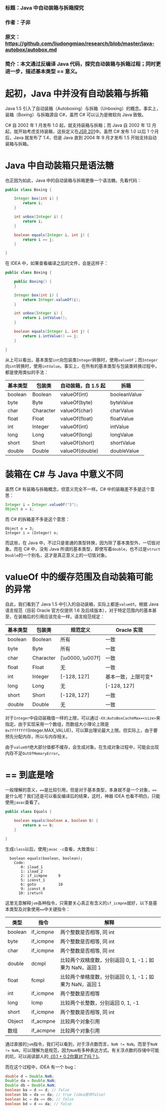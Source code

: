 ﻿### 标题：Java 中自动装箱与拆箱探究
### 作者：子非
### 原文：https://github.com/liudongmiao/research/blob/master/java-autobox/autobox.md
### 简介：本文通过反编译 Java 代码，探究自动装箱与拆箱过程；同时更进一步，描述基本类型 == 意义。


# 起初，Java 中并没有自动装箱与拆箱

Java 1.5 引入了自动装箱（Autoboxing）与拆箱（Unboxing）的概念。事实上，装箱（Boxing）与拆箱源自 C#，虽然 C# 可以认为是微软向 Java 致敬。

C# 自 2002 年 1 月发布 1.0 起，就支持装箱与拆箱；而 Java 自 2002 年 12 月起，就开始考虑支持装箱，这些定义在[JSR 201](https://www.jcp.org/en/jsr/detail?id=201)中。虽然 C# 发布 1.0 以后 1 个月后，Java 就发布了 1.4，但是 Java 直到 2004 年 9 月才发布 1.5 开始支持自动装箱与拆箱。 

# Java 中自动装箱只是语法糖

也正因为如此，Java 中的自动装箱与拆箱更像一个语法糖。先看代码：

```java
public class Boxing {

    Integer box(int i) {
        return i;
    }

    int unbox(Integer i) {
        return i;
    }

    boolean equals(Integer i, int j) {
        return i == j;
    }

}
```

在 IDEA 中，如果查看编译之后的文件，会是这样子：

```java
public class Boxing {

    public Boxing() {
    }

    Integer box(int i) {
        return Integer.valueOf(i);
    }

    int unbox(Integer i) {
        return i.intValue();
    }

    boolean equals(Integer i, int j) {
        return i.intValue() == j;
    }

}
```

从上可以看出，基本类型`int`向包装类`Integer`转换时，使用`valueOf`；而`Integer`向`int`转换时，使用`intValue`。事实上，在所有的基本类型与包装类转换过程中，都是使用类似的手法：

| 基本类型 | 包装类 | 自动装箱，自 1.5 起 | 拆箱 |
| ------- | ----- | ------- | --- |
| boolean | Boolean | valueOf(int) | booleanValue |
| byte | Byte | valueOf(byte) | byteValue |
| char | Character | valueOf(char) | charValue |
| float | Float | valueOf(float) | floatValue |
| int | Integer | valueOf(int) | intValue |
| long | Long | valueOf(long) | longValue |
| short | Short | valueOf(short) | shortValue |
| double | Double | valueOf(double) | doubleValue |

# 装箱在 C# 与 Java 中意义不同

虽然 C# 有装箱与拆箱概念，但意义完全不一样。C# 中的装箱差不多是这个意思：

```java
Integer i = Integer.valueOf("3");
Object o = i;
```

而 C# 的拆箱差不多是这个意思：

```
Object o = 3;
Integer i = (Integer) o;
```

而这些，在 Java 中，不过只是普通的类型转换，因为除了基本类型外，一切皆对象。而在 C# 中，没有 Java 所谓的基本类型，即使写着`double`，也不过是`struct Double`的一个别名，这才是真正意义上的一切皆对象。

# valueOf 中的缓存范围及自动装箱可能的异常

自此，我们看到了 Java 1.5 中引入的自动装箱，实际上都是`valueOf`。根据 Java 语言规范（目前 Oracle 官方仅提供 1.6 及后续版本），对于特定范围内的基本甚至，在装箱后的引用应该完全一样。语言规范规定：

| 基本类型 | 包装类 | 规范定义 | Oracle 实现 |
| ------- | ----- | --- | ---- |
| boolean | Boolean | 所有 | 一致 |
| byte | Byte | 所有 | 一致 |
| char | Character | [\u0000, \u007f] | 一致 |
| float | Float | 无 | 一致 |
| int | Integer | [-128, 127] | 基本一致，上限可变* |
| long | Long | 无 | [-128, 127] |
| short | Short | [-128, 127] | 一致 |
| double | Double | 无 | 一致 |

对于`Integer`中自动装箱值一样的上限，可以通过`-XX:AutoBoxCacheMax=<size>`来指定。由于实现采用一个数组，而数组大小理论上限是`0x7fffffff`(Integer.MAX_VALUE)，可以算出理论最大上限。但实际上，由于要预先分配内存，所以与内存相关。

由于`valueOf`绝大部分值都不缓存，会生成对象。在生成对象过程中，可能会出现内存不足`OutOfMemoryError`。

# == 到底是啥

一般理解的意义，`==`是比较引用，但是对于基本类型，本身就不是一个对象，`==`是什么呢？我们还是可以看反编译后的结果，这时，神器 IDEA 也看不明白，只能使用`javac`查看了。

```java
public class Equals {

    boolean equals(boolean a, boolean b) {
        return a == b;
    }

}
```

生成`class`以后，使用`javac -c`查看，大致类似：

```
  boolean equals(boolean, boolean);
    Code:
       0: iload_1
       1: iload_2
       2: if_icmpne     9
       5: iconst_1
       6: goto          10
       9: iconst_0
      10: ireturn
```

这里无意解释`jvm`各种指令，只需要关心真正有含义的`if_icmpne`就好，以下是基本类型及对象使用`==`中关键指令：

| 类型 | 指令 | 解释 |
| --- | --- | --- |
| boolean | if_icmpne | 两个整数是否相等, 同 int |
| byte | if_icmpne | 两个整数是否相等, 同 int |
| char | if_icmpne | 两个整数是否相等, 同 int |
| double | dcmpl | 比较两个双精度数，分别返回 0, 1, -1；如果为 NaN，返回 1 |
| float | fcmpl | 比较两个单精度数，分别返回 0, 1, -1；如果为 NaN，返回 1 |  |
| int | if_icmpne | 两个整数是否相等  |
| long | lcmp | 比较两个长整数，分别返回 0, 1, -1 |
| short | if_icmpne | 两个整数是否相等, 同 int |
| Object | if_acmpne | 比较两个对象引用 |
| 数组 | if_acmpne | 比较两个对象引用 |

通过直接的`jvm`指令，我们可以看到，对于浮点数而言，`NaN != NaN`。而至于`NaN != NaN`，可以理解为是规范，因为`NaN`有多种表达方式。有关浮点数的存储中可能的坑，可以阅读鄙人的[《0.1 + 0.2你算对了吗？》](http://mp.weixin.qq.com/s?__biz=MzAwOTE0ODEwMQ==&mid=2650686196&idx=1&sn=281521f872016b49fca2d1b4d7c9e737)。

而在这个过程中，IDEA 有一个 bug：
```java
double d = Double.NaN;
Double da = Double.NaN;
Double db = Double.NaN;
boolean ba = d == d; // false
boolean bb = da == da; // true (idea提供false)
boolean bc = da == db; // false
boolean bd = d == da; // false
```
